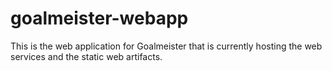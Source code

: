 goalmeister-webapp
==================

This is the web application for Goalmeister that is currently hosting the web services and the static web artifacts.
